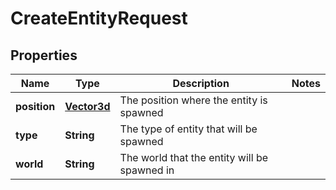 
# CreateEntityRequest

## Properties
Name | Type | Description | Notes
------------ | ------------- | ------------- | -------------
**position** | [**Vector3d**](Vector3d.md) | The position where the entity is spawned | 
**type** | **String** | The type of entity that will be spawned | 
**world** | **String** | The world that the entity will be spawned in | 




